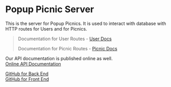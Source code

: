 # Popup Picnic Server

This is the server for Popup Picnics. It is used to interact with database with HTTP routes for Users and for Picnics.

> Documentation for User Routes - [User Docs](docs/users.md)
>
> Documentation for Picnic Routes - [Picnic Docs](docs/picnics.md)

Our API documentation is published online as well.  
[Online API Documentation](https://documenter.getpostman.com/view/4923676/S17rvTkt)

[GitHub for Back End](https://github.com/Jameson13B/popup-picnic-server)  
[GitHub for Front End](https://github.com/Jameson13B/popup-picnic)
